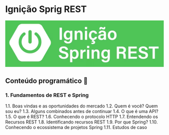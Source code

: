 # Ignição Sprig REST

<p  align="center">
	 <img alt="Proffy" src=".github/spring.png"/>  
</p>

## Conteúdo programático 📖

### 1. Fundamentos de REST e Spring

1.1. Boas vindas e as oportunidades do mercado
1.2. Quem é você? Quem sou eu?
1.3. Alguns combinados antes de continuar
1.4. O que é uma API?
1.5. O que é REST?
1.6. Conhecendo o protocolo HTTP
1.7. Entendendo os Recursos REST
1.8. Identificando recursos REST
1.9. Por que Spring?
1.10. Conhecendo o ecossistema de projetos Spring
1.11. Estudos de caso


